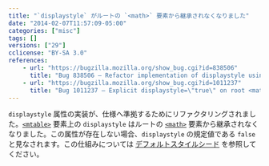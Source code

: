 ```yaml
---
title: "`displaystyle` がルートの `<math>` 要素から継承されなくなりました"
date: "2014-02-07T11:57:09-05:00"
categories: ["misc"]
tags: []
versions: ["29"]
cclicense: "BY-SA 3.0"
references:
    - url: "https://bugzilla.mozilla.org/show_bug.cgi?id=838506"
      title: "Bug 838506 – Refactor implementation of displaystyle using a -moz-display-style property"
    - url: "https://bugzilla.mozilla.org/show_bug.cgi?id=1011237"
      title: "Bug 1011237 – Explicit displaystyle=\"true\" on root <math> element is not inherited"
---
```

`displaystyle` 属性の実装が、仕様へ準拠するためにリファクタリングされました。[`<mtable>`](https://developer.mozilla.org/ja/docs/Web/MathML/Element/mtable) 要素上の `displaystyle` はルートの [`<math>`](https://developer.mozilla.org/ja/docs/Web/MathML/Element/math) 要素から継承されなくなりました。この属性が存在しない場合、`displaystyle` の規定値である `false` と見なされます。この仕組みについては [デフォルトスタイルシード](https://dxr.mozilla.org/mozilla-release/source/layout/mathml/mathml.css) を参照してください。
